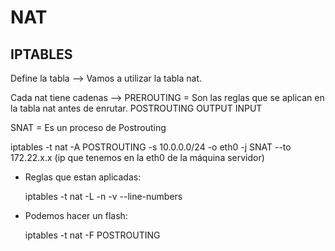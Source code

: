# NAT

## IPTABLES

Define la tabla --> Vamos a utilizar la tabla nat.

Cada nat tiene cadenas --> PREROUTING = Son las reglas que se aplican en la tabla nat antes de enrutar.
						   POSTROUTING 
						   OUTPUT
						   INPUT

SNAT = Es un proceso de Postrouting

iptables -t nat -A POSTROUTING -s 10.0.0.0/24 -o eth0 -j SNAT --to 172.22.x.x (ip que tenemos en la eth0 de la máquina servidor)

- Reglas que estan aplicadas:

	iptables -t nat -L -n -v --line-numbers

- Podemos hacer un flash:
	
	iptables -t nat -F POSTROUTING